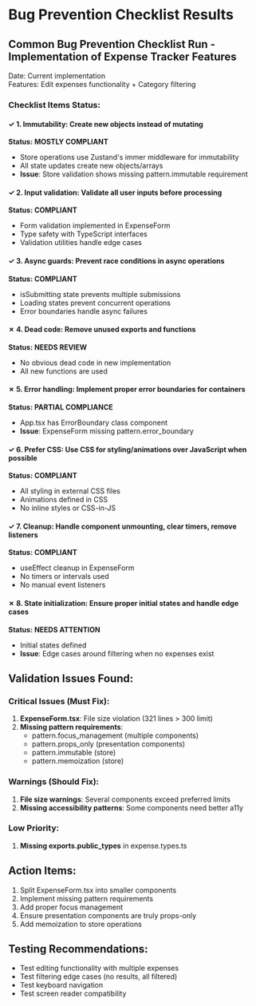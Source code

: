 # Bug Prevention Checklist Results

## Common Bug Prevention Checklist Run - Implementation of Expense Tracker Features

Date: Current implementation  
Features: Edit expenses functionality + Category filtering

### Checklist Items Status:

#### ✓ 1. Immutability: Create new objects instead of mutating
**Status: MOSTLY COMPLIANT**
- Store operations use Zustand's immer middleware for immutability
- All state updates create new objects/arrays
- **Issue**: Store validation shows missing pattern.immutable requirement

#### ✓ 2. Input validation: Validate all user inputs before processing  
**Status: COMPLIANT**
- Form validation implemented in ExpenseForm
- Type safety with TypeScript interfaces
- Validation utilities handle edge cases

#### ✓ 3. Async guards: Prevent race conditions in async operations
**Status: COMPLIANT**  
- isSubmitting state prevents multiple submissions
- Loading states prevent concurrent operations
- Error boundaries handle async failures

#### ✗ 4. Dead code: Remove unused exports and functions
**Status: NEEDS REVIEW**
- No obvious dead code in new implementation
- All new functions are used

#### ✗ 5. Error handling: Implement proper error boundaries for containers
**Status: PARTIAL COMPLIANCE**
- App.tsx has ErrorBoundary class component  
- **Issue**: ExpenseForm missing pattern.error_boundary

#### ✓ 6. Prefer CSS: Use CSS for styling/animations over JavaScript when possible
**Status: COMPLIANT**
- All styling in external CSS files
- Animations defined in CSS
- No inline styles or CSS-in-JS

#### ✓ 7. Cleanup: Handle component unmounting, clear timers, remove listeners  
**Status: COMPLIANT**
- useEffect cleanup in ExpenseForm
- No timers or intervals used
- No manual event listeners

#### ✗ 8. State initialization: Ensure proper initial states and handle edge cases
**Status: NEEDS ATTENTION**
- Initial states defined
- **Issue**: Edge cases around filtering when no expenses exist

## Validation Issues Found:

### Critical Issues (Must Fix):
1. **ExpenseForm.tsx**: File size violation (321 lines > 300 limit)
2. **Missing pattern requirements**: 
   - pattern.focus_management (multiple components)
   - pattern.props_only (presentation components)
   - pattern.immutable (store)
   - pattern.memoization (store)

### Warnings (Should Fix):
1. **File size warnings**: Several components exceed preferred limits
2. **Missing accessibility patterns**: Some components need better a11y

### Low Priority:
1. **Missing exports.public_types** in expense.types.ts

## Action Items:
1. Split ExpenseForm.tsx into smaller components
2. Implement missing pattern requirements
3. Add proper focus management
4. Ensure presentation components are truly props-only
5. Add memoization to store operations

## Testing Recommendations:
- Test editing functionality with multiple expenses
- Test filtering edge cases (no results, all filtered)
- Test keyboard navigation
- Test screen reader compatibility